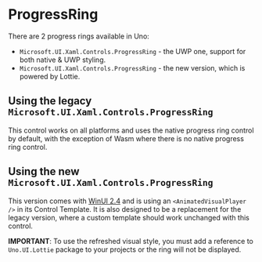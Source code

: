 # ProgressRing

There are 2 progress rings available in Uno:

* `Microsoft.UI.Xaml.Controls.ProgressRing` - the UWP one, support for both native & UWP styling.
* `Microsoft.UI.Xaml.Controls.ProgressRing` - the new version, which is powered by Lottie.

## Using the legacy `Microsoft.UI.Xaml.Controls.ProgressRing`

This control works on all platforms and uses the native progress ring control by default, with the exception of Wasm where there is no native progress ring control.

## Using the new `Microsoft.UI.Xaml.Controls.ProgressRing`

This version comes with [WinUI 2.4](https://docs.microsoft.com/en-us/windows/apps/winui/winui2/release-notes/winui-2.4#progressring) and is using an `<AnimatedVisualPlayer />` in its Control Template. It is also designed to be a replacement for the legacy version, where a custom template should work unchanged with this control.

**IMPORTANT**: To use the refreshed visual style, you must add a reference to `Uno.UI.Lottie` package to your projects or the ring will not be displayed.







